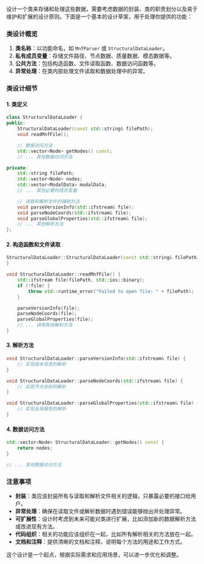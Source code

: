 设计一个类来存储和处理这些数据，需要考虑数据的封装、类的职责划分以及易于维护和扩展的设计原则。下面是一个基本的设计草案，用于处理你提供的功能：

### 类设计概览

1. **类名称**：以功能命名，如 `MnfParser` 或 `StructuralDataLoader`。
2. **私有成员变量**：存储文件路径、节点数据、质量数据、模态数据等。
3. **公共方法**：包括构造函数、文件读取函数、数据访问函数等。
4. **异常处理**：在类内部处理文件读取和数据处理中的异常。

### 类设计细节

#### 1. 类定义

```cpp
class StructuralDataLoader {
public:
    StructuralDataLoader(const std::string& filePath);
    void readMnfFile();

    // 数据访问方法
    std::vector<Node> getNodes() const;
    // ... 其他数据访问方法

private:
    std::string filePath;
    std::vector<Node> nodes;
    std::vector<ModalData> modalData;
    // ... 其他必要的成员变量

    // 读取和解析文件的辅助方法
    void parseVersionInfo(std::ifstream& file);
    void parseNodeCoords(std::ifstream& file);
    void parseGlobalProperties(std::ifstream& file);
    // ... 其他解析方法
};
```

#### 2. 构造函数和文件读取

```cpp
StructuralDataLoader::StructuralDataLoader(const std::string& filePath) : filePath(filePath) {
}

void StructuralDataLoader::readMnfFile() {
    std::ifstream file(filePath, std::ios::binary);
    if (!file) {
        throw std::runtime_error("Failed to open file: " + filePath);
    }

    parseVersionInfo(file);
    parseNodeCoords(file);
    parseGlobalProperties(file);
    // ... 调用其他解析方法
}
```

#### 3. 解析方法

```cpp
void StructuralDataLoader::parseVersionInfo(std::ifstream& file) {
    // 实现版本信息的解析
}

void StructuralDataLoader::parseNodeCoords(std::ifstream& file) {
    // 实现节点坐标的解析
}

void StructuralDataLoader::parseGlobalProperties(std::ifstream& file) {
    // 实现全局属性的解析
}
```

#### 4. 数据访问方法

```cpp
std::vector<Node> StructuralDataLoader::getNodes() const {
    return nodes;
}

// ... 其他数据访问方法
```

### 注意事项

- **封装**：类应该封装所有与读取和解析文件相关的逻辑，只暴露必要的接口给用户。
- **异常处理**：确保在读取文件或解析数据时遇到错误能够抛出并处理异常。
- **可扩展性**：设计时考虑到未来可能对类进行扩展，比如添加新的数据解析方法或改进现有方法。
- **代码组织**：相关的功能应该组织在一起，比如所有解析相关的方法放在一起。
- **文档和注释**：提供清晰的文档和注释，说明每个方法的用途和工作方式。

这个设计是一个起点，根据实际需求和应用场景，可以进一步优化和调整。